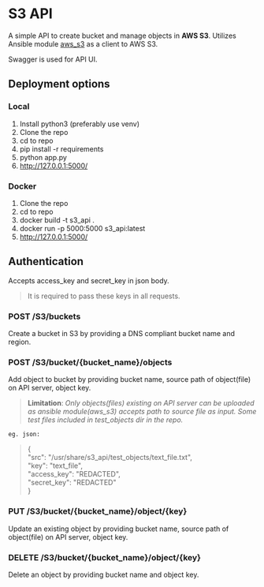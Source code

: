 # S3 API

A simple API to create bucket and manage objects in **AWS S3**.
Utilizes Ansible module [aws_s3](https://docs.ansible.com/ansible/2.4/aws_s3_module.html) as a client to AWS S3.

Swagger is used for API UI.

## Deployment options
### Local
1. Install python3 (preferably use venv)
2. Clone the repo
3. cd to repo
4. pip install -r requirements
5. python app.py
5. http://127.0.0.1:5000/

### Docker
1. Clone the repo
2. cd to repo
3. docker build -t s3_api .
4. docker run -p 5000:5000 s3_api:latest
5. http://127.0.0.1:5000/

## Authentication
Accepts access_key and secret_key in json body. 
>It is required to pass these keys in all requests.


### POST /S3/buckets

Create a bucket in S3 by providing a DNS compliant bucket name and region.

### POST /S3/bucket/{bucket_name}/objects

Add object to bucket by providing bucket name, source path of object(file) on API server, object key.

> **Limitation**: *Only objects(files) existing on API  server can be uploaded as ansible module(aws_s3) accepts path to source file as input. Some test files included in test_objects dir in the repo.*

`eg. json:`
>{\
  "src": "/usr/share/s3_api/test_objects/text_file.txt",\
  "key": "text_file",\
  "access_key": "REDACTED",\
  "secret_key": "REDACTED"\
}

### PUT /S3/bucket/{bucket_name}/object/{key}

Update an existing object by providing bucket name, source path of object(file) on API server, object key.

### DELETE /S3/bucket/{bucket_name}/object/{key}

Delete an object by providing bucket name and object key.